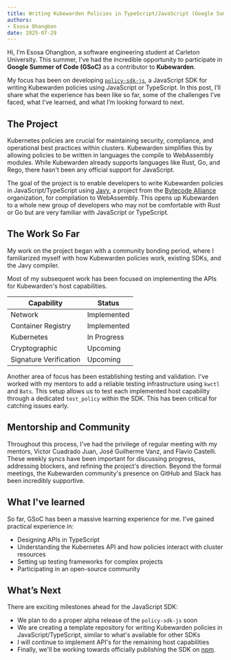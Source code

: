 ```yaml
---
title: Writing Kubewarden Policies in TypeScript/JavaScript (Google Summer of Code)
authors:
- Esosa Ohangbon
date: 2025-07-29
---
```


Hi, I’m Esosa Ohangbon, a software engineering student at Carleton University. This summer, I've had the incredible opportunity to participate in **Google Summer of Code (GSoC)** as a contributor to **Kubewarden**.

My focus has been on developing [`policy-sdk-js`](https://github.com/kubewarden/policy-sdk-js), a JavaScript SDK for writing Kubewarden policies using JavaScript or TypeScript. In this post, I’ll share what the experience has been like so far, some of the challenges I’ve faced, what I’ve learned, and what I’m looking forward to next.

## The Project

Kubernetes policies are crucial for maintaining security, compliance, and operational best practices within clusters. Kubewarden simplifies this by allowing policies to be written in languages the compile to WebAssembly modules. While Kubewarden already supports languages like Rust, Go, and Rego, there hasn't been any official support for JavaScript.

The goal of the project is to enable developers to write Kubewarden policies in JavaScript/TypeScript using [Javy](https://github.com/bytecodealliance/javy), a project from the [Bytecode Alliance](https://bytecodealliance.org/) organization, for compilation to WebAssembly. This opens up Kubewarden to a whole new group of developers who may not be comfortable with Rust or Go but are very familiar with JavaScript or TypeScript.

## The Work So Far

My work on the project began with a community bonding period, where I familiarized myself with how Kubewarden policies work, existing SDKs, and the Javy compiler.

Most of my subsequent work has been focused on implementing the APIs for Kubewarden's host capabilities.

| Capability   | Status      |
|------------------------|-------------|
| Network                | Implemented |
| Container Registry     | Implemented |
| Kubernetes             | In Progress |
| Cryptographic          | Upcoming |
| Signature Verification | Upcoming    |


Another area of focus has been establishing testing and validation. I've worked with my mentors to add a reliable testing infrastructure using `kwctl` and `Bats`. This setup allows us to test each implemented host capability through a dedicated `test_policy` within the SDK. This has been critical for catching issues early.

## Mentorship and Community

Throughout this process, I've had the privilege of regular meeting with my mentors, Victor Cuadrado Juan, José Guilherme Vanz, and Flavio Castelli. These weekly syncs have been important for discussing progress, addressing blockers, and refining the project's direction. Beyond the formal meetings, the Kubewarden community's presence on GitHub and Slack has been incredibly supportive.

## What I've learned

So far, GSoC has been a massive learning experience for me. I've gained practical experience in:

- Designing APIs in TypeScript
- Understanding the Kubernetes API and how policies interact with cluster resources
- Setting up testing frameworks for complex projects
- Participating in an open-source community

## What’s Next

There are exciting milestones ahead for the JavaScript SDK:
- We plan to do a proper alpha release of the `policy-sdk-js` soon
- We are creating a template repository for writing Kubewarden policies in JavaScript/TypeScript, similar to what's available for other SDKs
- I will continue to implement API's for the remaining host capabilities
- Finally, we'll be working towards officially publishing the SDK on [npm](https://www.npmjs.com/).